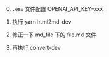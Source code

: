 0. `.env` 文件配置 OPENAI_API_KEY=xxx

1. 执行 yarn html2md-dev

2. 修正一下 md_file 下的 file.md 文件

3. 再执行 convert-dev

